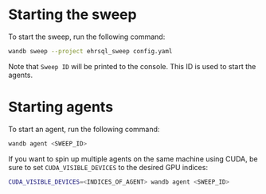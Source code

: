 # Starting the sweep

To start the sweep, run the following command:

```bash
wandb sweep --project ehrsql_sweep config.yaml
```

Note that `Sweep ID` will be printed to the console. This ID is used to start the agents.

# Starting agents

To start an agent, run the following command:

```bash
wandb agent <SWEEP_ID>
```

If you want to spin up multiple agents on the same machine using CUDA, be sure to set `CUDA_VISIBLE_DEVICES` to the desired GPU indices:

```bash
CUDA_VISIBLE_DEVICES=<INDICES_OF_AGENT> wandb agent <SWEEP_ID>
```

